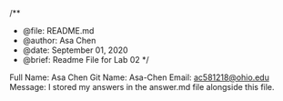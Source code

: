/**
* @file: README.md
* @author: Asa Chen
* @date: September 01, 2020
* @brief: Readme File for Lab 02
*/

Full Name: Asa Chen
Git Name: Asa-Chen
Email: ac581218@ohio.edu
Message: I stored my answers in the answer.md file alongside this file.